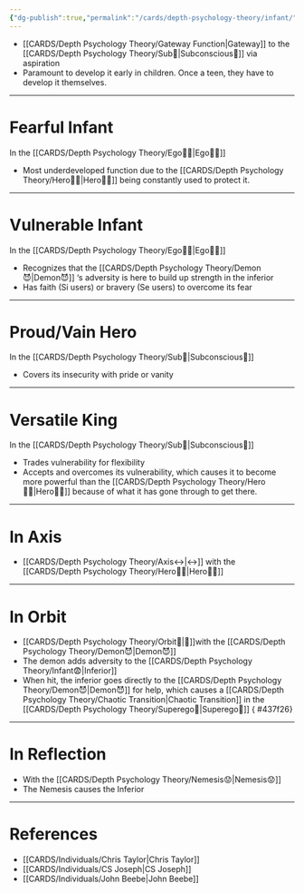 ```yaml
---
{"dg-publish":true,"permalink":"/cards/depth-psychology-theory/infant/","created":"2022-12-31T18:08:42.192+01:00","updated":"2023-04-28T13:48:00.899+02:00"}
---
```



- [[CARDS/Depth Psychology Theory/Gateway Function\|Gateway]] to the [[CARDS/Depth Psychology Theory/Sub🤸\|Subconscious🤸]] via aspiration 
- Paramount to develop it early in children. Once a teen, they have to develop it themselves. 
---
# Fearful Infant 
In the [[CARDS/Depth Psychology Theory/Ego🙋‍♂️\|Ego🙋‍♂️]] 
- Most underdeveloped function due to the [[CARDS/Depth Psychology Theory/Hero🦸‍♂️\|Hero🦸‍♂️]] being constantly used to protect it. 
---
# Vulnerable Infant 
In the [[CARDS/Depth Psychology Theory/Ego🙋‍♂️\|Ego🙋‍♂️]] 
- Recognizes that the [[CARDS/Depth Psychology Theory/Demon😈\|Demon😈]] ‘s adversity is here to build up strength in the inferior 
- Has faith (Si users) or bravery (Se users) to overcome its fear  
---
# Proud/Vain Hero 
In the [[CARDS/Depth Psychology Theory/Sub🤸\|Subconscious🤸]] 
- Covers its insecurity with pride or vanity 
---
# Versatile King 
In the [[CARDS/Depth Psychology Theory/Sub🤸\|Subconscious🤸]] 
- Trades vulnerability for flexibility
- Accepts and overcomes its vulnerability, which causes it to become more powerful than the [[CARDS/Depth Psychology Theory/Hero🦸‍♂️\|Hero🦸‍♂️]] because of what it has gone through to get there. 
---
# In Axis 
- [[CARDS/Depth Psychology Theory/Axis↔️\|↔️]] with the [[CARDS/Depth Psychology Theory/Hero🦸‍♂️\|Hero🦸‍♂️]] 
---
# In Orbit 
- [[CARDS/Depth Psychology Theory/Orbit💫\|💫]]with the [[CARDS/Depth Psychology Theory/Demon😈\|Demon😈]] 
- The demon adds adversity to the [[CARDS/Depth Psychology Theory/Infant😨\|Inferior]] 
- When hit, the inferior goes directly to the [[CARDS/Depth Psychology Theory/Demon😈\|Demon😈]] for help, which causes a [[CARDS/Depth Psychology Theory/Chaotic Transition\|Chaotic Transition]] in the [[CARDS/Depth Psychology Theory/Superego👹\|Superego👹]] 
{ #437f26}

---
# In Reflection 
- With the [[CARDS/Depth Psychology Theory/Nemesis😟\|Nemesis😟]] 
- The Nemesis causes the Inferior


---
# References 
- [[CARDS/Individuals/Chris Taylor\|Chris Taylor]]
- [[CARDS/Individuals/CS Joseph\|CS Joseph]] 
- [[CARDS/Individuals/John Beebe\|John Beebe]] 
